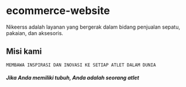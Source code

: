 # ecommerce-website

Nikeerss adalah layanan yang bergerak dalam bidang penjualan sepatu, pakaian, dan aksesoris.

## Misi kami

`MEMBAWA INSPIRASI DAN INOVASI KE SETIAP ATLET DALAM DUNIA`

##### Jika Anda memiliki tubuh, Anda adalah seorang atlet
